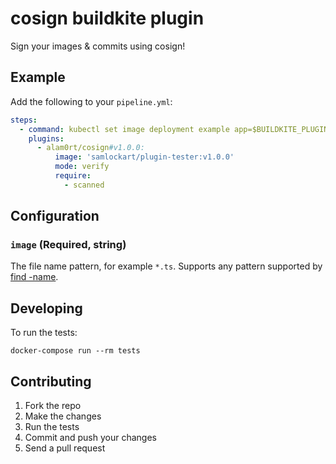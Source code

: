 # cosign buildkite plugin

Sign your images & commits using cosign!

## Example

Add the following to your `pipeline.yml`:

```yml
steps:
  - command: kubectl set image deployment example app=$BUILDKITE_PLUGIN_COSIGN_IMAGE
    plugins:
      - alam0rt/cosign#v1.0.0:
          image: 'samlockart/plugin-tester:v1.0.0'
          mode: verify
          require:
            - scanned

```

## Configuration

### `image` (Required, string)

The file name pattern, for example `*.ts`. Supports any pattern supported by [find -name](http://man7.org/linux/man-pages/man1/find.1.html).

## Developing

To run the tests:

```shell
docker-compose run --rm tests
```

## Contributing

1. Fork the repo
2. Make the changes
3. Run the tests
4. Commit and push your changes
5. Send a pull request
